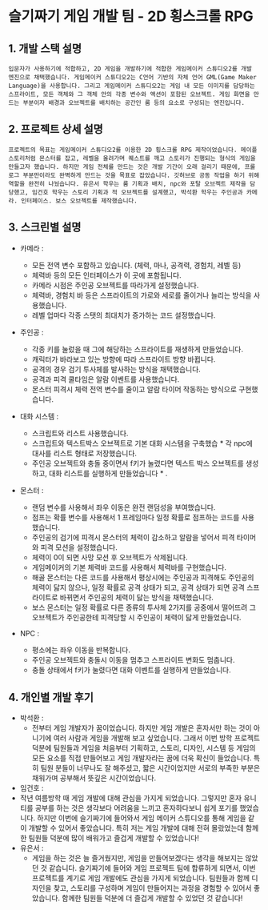 슬기짜기 게임 개발 팀 - 2D 횡스크롤 RPG
=============
## 1. 개발 스택 설명
    입문자가 사용하기에 적합하고, 2D 게임을 개발하기에 적합한 게임메이커 스튜디오2를 개발 엔진으로 채택했습니다. 게임메이커 스튜디오2는 C언어 기반의 자체 언어 GML(Game Maker Language)을 사용합니다. 그리고 게임메이커 스튜디오2는 게임 내 모든 이미지를 담당하는 스프라이트, 모든 객체와 그 객체 안의 각종 변수와 액션이 포함된 오브젝트. 게임 화면을 만드는 부분이자 배경과 오브젝트를 배치하는 공간인 룸 등의 요소로 구성되는 엔진입니다.
    
## 2. 프로젝트 상세 설명

    프로젝트의 목표는 게임메이커 스튜디오2를 이용한 2D 횡스크롤 RPG 제작이었습니다. 메이플 스토리처럼 몬스터를 잡고, 레벨을 올려가며 퀘스트를 깨고 스토리가 진행되는 형식의 게임을 만들고자 했습니다. 하지만 게임 전체를 만드는 것은 개발 기간이 오래 걸리기 때문에, 프롤로그 부분만이라도 완벽하게 만드는 것을 목표로 잡았습니다. 깃허브로 공동 작업을 하기 위해 역할을 완전히 나눴습니다. 유은서 학우는 룸 기획과 배치, npc와 포탈 오브젝트 제작을 담당했고, 임건호 학우는 스토리 기획과 적 오브젝트를 설계했고, 박석환 학우는 주인공과 카메라. 인터페이스. 보스 오브젝트를 제작했습니다.
    
 ## 3. 스크린별 설명
 
* 카메라 : 
  * 모든 전역 변수 포함하고 있습니다. (체력, 마나, 공격력, 경험치, 레벨 등)
  * 체력바 등의 모든 인터페이스가 이 곳에 포함됩니다.
  * 카메라 시점은 주인공 오브젝트를 따라가게 설정했습니다.
  * 체력바, 경험치 바 등은 스프라이트의 가로와 세로를 줄이거나 늘리는 방식을 사용했습니다.
  * 레벨 업마다 각종 스탯의 최대치가 증가하는 코드 설정했습니다.

* 주인공 : 
  * 각종 키를 눌렀을 때 그에 해당하는 스프라이트를 재생하게 만들었습니다.
  * 캐릭터가 바라보고 있는 방향에 따라 스프라이트 방향 바뀝니다.
  * 공격의 경우 검기 투사체를 발사하는 방식을 채택했습니다.
  * 공격과 피격 쿨타임은 알람 이벤트를 사용했습니다.
  * 몬스터 피격시 체력 전역 변수를 줄이고 알람 타이머 작동하는 방식으로 구현했습니다.

* 대화 시스템 : 
  * 스크립트와 리스트 사용했습니다.
  * 스크립트와 텍스트박스 오브젝트로 기본 대화 시스템을 구축했습  * 각 npc에 대사를 리스트 형태로 저장했습니다.
  * 주인공 오브젝트와 충돌 중이면서 f키가 눌렸다면 텍스트 박스 오브젝트를 생성하고, 대화 리스트를 실행하게 만들었습니다  * .

* 몬스터 : 
  * 랜덤 변수를 사용해서 좌우 이동은 완전 랜덤성을 부여했습니다.
  * 점프는 확률 변수를 사용해서 1 프레임마다 일정 확률로 점프하는 코드를 사용했습니다.
  * 주인공의 검기에 피격시 몬스터의 체력이 감소하고 알람을 넣어서 피격 타이머와 피격 모션을 설정했습니다.
  * 체력이 0이 되면 사망 모션 후 오브젝트가 삭제됩니다.
  * 게임메이커의 기본 체력바 코드를 사용해서 체력바를 구현했습니다.
  * 해골 몬스터는 다른 코드를 사용해서 평상시에는 주인공과 피격해도 주인공의 체력이 닳지 않으나, 일정 확률로 공격 상태가 되고, 공격 상태가 되면 공격 스프라이트로 바뀌면서 주인공의 체력이 닳는 방식을 채택했습니다.
  * 보스 몬스터는 일정 확률로 다른 종류의 투사체 2가지를 공중에서 떨어뜨려 그 오브젝트가 주인공한테 피격당할 시 주인공이 체력이 닳게 만들었습니다.

* NPC : 
  * 평소에는 좌우 이동을 반복합니다.
  * 주인공 오브젝트와 충돌시 이동을 멈추고 스프라이트 변화도 멈춥니다.
  * 충돌 상태에서 f키가 눌렸다면 대화 이벤트를 실행하게 만들었습니다.

## 4. 개인별 개발 후기
* 박석환 :
  * 전부터 게임 개발자가 꿈이었습니다. 하지만 게임 개발은 혼자서만 하는 것이 아니기에 여러 사람과 게임을 개발해 보고 싶었습니다. 그래서 이번 방학 프로젝트 덕분에 팀원들과 게임을 처음부터 기획하고, 스토리, 디자인, 시스템 등 게임의 모든 요소를 직접 만들어보고 게임 개발자라는 꿈에 더욱 확신이 들었습니다. 특히 팀원 분들이 너무나도 잘 해주셨고, 짧은 시간이었지만 서로의 부족한 부분은 채워가며 공부해서 뜻깊은 시간이었습니다.
 * 임건호 :
  * 작년 여름방학 때 게임 개발에 대해 관심을 가지게 되었습니다. 그렇지만 혼자 유니티를 공부를 하는 것은 생각보다 어려움을 느끼고 혼자하다보니 쉽게 포기를 했었습니다. 하지만 이번에 슬기짜기에 들어와서 게임 메이커 스튜디오를 통해 게임을 같이 개발할 수 있어서 좋았습니다. 특히 저는 게임 개발에 대해 전혀 몰랐었는데 함께한 팀원들 덕분에 많이 배워가고 즐겁게 개발할 수 있었습니다!
* 유은서 :
  * 게임을 하는 것은 늘 즐거웠지만, 게임을 만들어보겠다는 생각을 해보지는 않았던 것 같습니다. 슬기짜기에 들어와 게임 프로젝트 팀에 합류하게 되면서, 이번 프로젝트를 계기로 게임 개발에도 관심을 가지게 되었습니다. 팀원들과 함께 디자인을 찾고, 스토리를 구성하며 게임이 만들어지는 과정을 경험할 수 있어서 좋았습니다. 함께한 팀원들 덕분에 더 즐겁게 개발할 수 있었던 것 같습니다!
